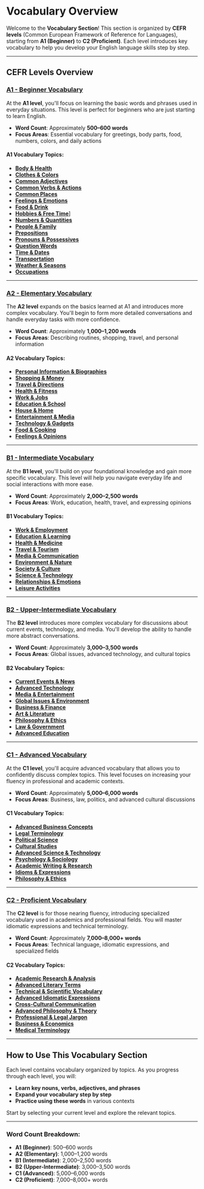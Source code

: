 # Vocabulary Overview

Welcome to the **Vocabulary Section**! This section is organized by **CEFR levels** (Common European Framework of Reference for Languages), starting from **A1 (Beginner)** to **C2 (Proficient)**. Each level introduces key vocabulary to help you develop your English language skills step by step.

---

## CEFR Levels Overview

### [A1 - Beginner Vocabulary](a1/index.md)

At the **A1 level**, you'll focus on learning the basic words and phrases used in everyday situations. This level is perfect for beginners who are just starting to learn English.

- **Word Count**: Approximately **500–600 words**
- **Focus Areas**: Essential vocabulary for greetings, body parts, food, numbers, colors, and daily actions

#### A1 Vocabulary Topics:

- [**Body & Health**](a1/body_health.md)
- [**Clothes & Colors**](a1/clothes_colors.md)
- [**Common Adjectives**](a1/common_adjectives.md)
- [**Common Verbs & Actions**](a1/common_verbs_actions.md)
- [**Common Places**](a1/common_places.md)
- [**Feelings & Emotions**](a1/feelings_emotions.md)
- [**Food & Drink**](a1/food_drink.md)
- [**Hobbies & Free Time**](a1/hobbies_free_time.md)]
- [**Numbers & Quantities**](a1/numbers_quantities.md)
- [**People & Family**](a1/people_family.md)
- [**Prepositions**](a1/prepositions.md)
- [**Pronouns & Possessives**](a1/pronouns_possessives.md)
- [**Question Words**](a1/question_words.md)
- [**Time & Dates**](a1/time_dates.md)
- [**Transportation**](a1/transportation.md)
- [**Weather & Seasons**](a1/weather_seasons.md)
- [**Occupations**](a1/occupations.md)

---

### [A2 - Elementary Vocabulary](a2/index.md)

The **A2 level** expands on the basics learned at A1 and introduces more complex vocabulary. You'll begin to form more detailed conversations and handle everyday tasks with more confidence.

- **Word Count**: Approximately **1,000–1,200 words**
- **Focus Areas**: Describing routines, shopping, travel, and personal information

#### A2 Vocabulary Topics:

- [**Personal Information & Biographies**](a2/personal_information.md)
- [**Shopping & Money**](a2/shopping_money.md)
- [**Travel & Directions**](a2/travel_directions.md)
- [**Health & Fitness**](a2/health_fitness.md)
- [**Work & Jobs**](a2/work_jobs.md)
- [**Education & School**](a2/education_school.md)
- [**House & Home**](a2/house_home.md)
- [**Entertainment & Media**](a2/entertainment_media.md)
- [**Technology & Gadgets**](a2/technology_gadgets.md)
- [**Food & Cooking**](a2/food_cooking.md)
- [**Feelings & Opinions**](a2/feelings_opinions.md)

---

### [B1 - Intermediate Vocabulary](b1/index.md)

At the **B1 level**, you'll build on your foundational knowledge and gain more specific vocabulary. This level will help you navigate everyday life and social interactions with more ease.

- **Word Count**: Approximately **2,000–2,500 words**
- **Focus Areas**: Work, education, health, travel, and expressing opinions

#### B1 Vocabulary Topics:

- [**Work & Employment**](b1/work_employment.md)
- [**Education & Learning**](b1/education_learning.md)
- [**Health & Medicine**](b1/health_medicine.md)
- [**Travel & Tourism**](b1/travel_tourism.md)
- [**Media & Communication**](b1/media_communication.md)
- [**Environment & Nature**](b1/environment_nature.md)
- [**Society & Culture**](b1/society_culture.md)
- [**Science & Technology**](b1/science_technology.md)
- [**Relationships & Emotions**](b1/relationships_emotions.md)
- [**Leisure Activities**](b1/leisure_activities.md)

---

### [B2 - Upper-Intermediate Vocabulary](b2/index.md)

The **B2 level** introduces more complex vocabulary for discussions about current events, technology, and media. You'll develop the ability to handle more abstract conversations.

- **Word Count**: Approximately **3,000–3,500 words**
- **Focus Areas**: Global issues, advanced technology, and cultural topics

#### B2 Vocabulary Topics:

- [**Current Events & News**](b2/current_events_news.md)
- [**Advanced Technology**](b2/advanced_technology.md)
- [**Media & Entertainment**](b2/media_entertainment.md)
- [**Global Issues & Environment**](b2/global_issues_environment.md)
- [**Business & Finance**](b2/business_finance.md)
- [**Art & Literature**](b2/art_literature.md)
- [**Philosophy & Ethics**](b2/philosophy_ethics.md)
- [**Law & Government**](b2/law_government.md)
- [**Advanced Education**](b2/advanced_education.md)

---

### [C1 - Advanced Vocabulary](c1/index.md)

At the **C1 level**, you'll acquire advanced vocabulary that allows you to confidently discuss complex topics. This level focuses on increasing your fluency in professional and academic contexts.

- **Word Count**: Approximately **5,000–6,000 words**
- **Focus Areas**: Business, law, politics, and advanced cultural discussions

#### C1 Vocabulary Topics:

- [**Advanced Business Concepts**](c1/advanced_business_concepts.md)
- [**Legal Terminology**](c1/legal_terminology.md)
- [**Political Science**](c1/political_science.md)
- [**Cultural Studies**](c1/cultural_studies.md)
- [**Advanced Science & Technology**](c1/advanced_science_technology.md)
- [**Psychology & Sociology**](c1/psychology_sociology.md)
- [**Academic Writing & Research**](c1/academic_writing_research.md)
- [**Idioms & Expressions**](c1/idioms_expressions.md)
- [**Philosophy & Ethics**](c1/philosophy_ethics.md)

---

### [C2 - Proficient Vocabulary](c2/index.md)

The **C2 level** is for those nearing fluency, introducing specialized vocabulary used in academics and professional fields. You will master idiomatic expressions and technical terminology.

- **Word Count**: Approximately **7,000–8,000+ words**
- **Focus Areas**: Technical language, idiomatic expressions, and specialized fields

#### C2 Vocabulary Topics:

- [**Academic Research & Analysis**](c2/academic_research_analysis.md)
- [**Advanced Literary Terms**](c2/advanced_literary_terms.md)
- [**Technical & Scientific Vocabulary**](c2/technical_scientific_vocabulary.md)
- [**Advanced Idiomatic Expressions**](c2/advanced_idiomatic_expressions.md)
- [**Cross-Cultural Communication**](c2/cross_cultural_communication.md)
- [**Advanced Philosophy & Theory**](c2/advanced_philosophy_theory.md)
- [**Professional & Legal Jargon**](c2/professional_legal_jargon.md)
- [**Business & Economics**](c2/business_economics.md)
- [**Medical Terminology**](c2/medical_terminology.md)

---

## How to Use This Vocabulary Section

Each level contains vocabulary organized by topics. As you progress through each level, you will:

- **Learn key nouns, verbs, adjectives, and phrases**
- **Expand your vocabulary step by step**
- **Practice using these words** in various contexts

Start by selecting your current level and explore the relevant topics.

---

### Word Count Breakdown:

- **A1 (Beginner)**: 500–600 words
- **A2 (Elementary)**: 1,000–1,200 words
- **B1 (Intermediate)**: 2,000–2,500 words
- **B2 (Upper-Intermediate)**: 3,000–3,500 words
- **C1 (Advanced)**: 5,000–6,000 words
- **C2 (Proficient)**: 7,000–8,000+ words
